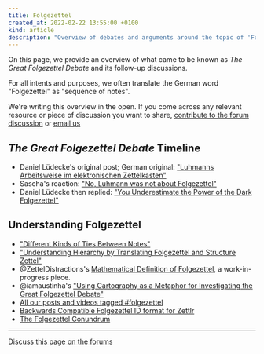 ```yaml
---
title: Folgezettel
created_at: 2022-02-22 13:55:00 +0100
kind: article
description: "Overview of debates and arguments around the topic of 'Folgezettel'."
---
```


On this page, we provide an overview of what came to be known as *The Great Folgezettel Debate* and its follow-up discussions.

For all intents and purposes, we often translate the German word "Folgezettel" as "sequence of notes".

We're writing this overview in the open. If you come across any relevant resource or piece of discussion you want to share, [contribute to the forum discussion][forum] or [email us][contact]

## *The Great Folgezettel Debate* Timeline

- Daniel Lüdecke's original post; German original: ["Luhmanns Arbeitsweise im elektronischen Zettelkasten"](https://strengejacke.wordpress.com/2015/09/08/luhmanns-arbeitsweise-im-elektronischen-zettelkasten/)
- Sascha's reaction: ["No, Luhmann was not about Folgezettel"](https://zettelkasten.de/posts/luhmann-folgezettel-truth/)
- Daniel Lüdecke then replied: ["You Underestimate the Power of the Dark Folgezettel"](https://zettelkasten.de/posts/luedeckes-follow-up/)

## Understanding Folgezettel

- ["Different Kinds of Ties Between Notes"](https://zettelkasten.de/posts/kinds-of-ties/)
- ["Understanding Hierarchy by Translating Folgezettel and Structure Zettel"](https://zettelkasten.de/posts/understanding-hierarchy-translating-folgezettel/)
- @ZettelDistractions's [Mathematical Definition of Folgezettel](https://forum.zettelkasten.de/discussion/1982/mathematical-definition-of-folgezettel/p1), a work-in-progress piece.
- @iamaustinha's ["Using Cartography as a Metaphor for Investigating the Great Folgezettel Debate"](https://forum.zettelkasten.de/discussion/2148/using-cartography-as-a-metaphor-for-investigating-the-great-folgezettel-debate)
- [All our posts and videos tagged #folgezettel](https://zettelkasten.de/posts/tags/folgezettel/)
- [Backwards Compatible Folgezettel ID format for Zettlr](https://forum.zettelkasten.de/discussion/comment/14575/#Comment_14575)
- [The Folgezettel Conundrum](https://medium.com/@ethomasv/the-folgezettel-conundrum-20b14dc986ec)

-----

[Discuss this page on the forums][forum]

[contact]: https://zettelkasten.de/legal/#contact
[forum]: https://forum.zettelkasten.de/discussion/2152/
